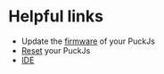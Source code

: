 # Helpful links

- Update the [firmware](https://www.espruino.com/Puck.js#firmware-updates) of your PuckJs
- [Reset](https://www.espruino.com/Puck.js#resetting-puck-js) your PuckJs
- [IDE](https://www.espruino.com/ide/)
